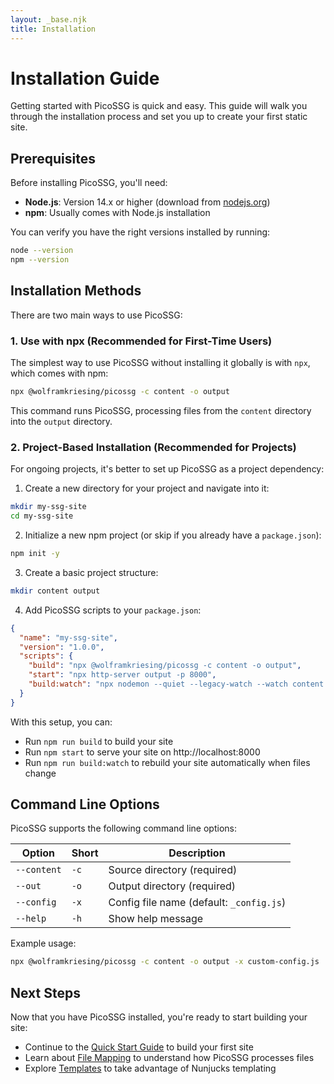 ```yaml
---
layout: _base.njk
title: Installation
---
```


# Installation Guide

Getting started with PicoSSG is quick and easy. This guide will walk you through the installation process and set you up to create your first static site.

## Prerequisites

Before installing PicoSSG, you'll need:

- **Node.js**: Version 14.x or higher (download from [nodejs.org](https://nodejs.org/))
- **npm**: Usually comes with Node.js installation

You can verify you have the right versions installed by running:

```bash
node --version
npm --version
```

## Installation Methods

There are two main ways to use PicoSSG:

### 1. Use with npx (Recommended for First-Time Users)

The simplest way to use PicoSSG without installing it globally is with `npx`, which comes with npm:

```bash
npx @wolframkriesing/picossg -c content -o output
```

This command runs PicoSSG, processing files from the `content` directory into the `output` directory.

### 2. Project-Based Installation (Recommended for Projects)

For ongoing projects, it's better to set up PicoSSG as a project dependency:

1. Create a new directory for your project and navigate into it:

```bash
mkdir my-ssg-site
cd my-ssg-site
```

2. Initialize a new npm project (or skip if you already have a `package.json`):

```bash
npm init -y
```

3. Create a basic project structure:

```bash
mkdir content output
```

4. Add PicoSSG scripts to your `package.json`:

```json
{
  "name": "my-ssg-site",
  "version": "1.0.0",
  "scripts": {
    "build": "npx @wolframkriesing/picossg -c content -o output",
    "start": "npx http-server output -p 8000",
    "build:watch": "npx nodemon --quiet --legacy-watch --watch content --ext '*' --exec \"bash -c 'npm run build'\""
  }
}
```

With this setup, you can:
- Run `npm run build` to build your site
- Run `npm start` to serve your site on http://localhost:8000
- Run `npm run build:watch` to rebuild your site automatically when files change

## Command Line Options

PicoSSG supports the following command line options:

| Option | Short | Description |
|--------|-------|-------------|
| `--content` | `-c` | Source directory (required) |
| `--out` | `-o` | Output directory (required) |
| `--config` | `-x` | Config file name (default: `_config.js`) |
| `--help` | `-h` | Show help message |

Example usage:

```bash
npx @wolframkriesing/picossg -c content -o output -x custom-config.js
```

## Next Steps

Now that you have PicoSSG installed, you're ready to start building your site:

- Continue to the [Quick Start Guide](/quick-start/) to build your first site
- Learn about [File Mapping](/file-mapping/) to understand how PicoSSG processes files
- Explore [Templates](/templates/) to take advantage of Nunjucks templating